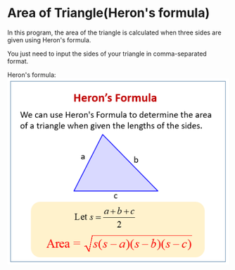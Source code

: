 
# Area of Triangle(Heron's formula)

In this program, the area of the triangle is calculated when three sides are given using Heron's formula.

You just need to input the sides of your triangle in comma-separated format.

Heron's formula:
![Screenshot](herons-formula.png)


